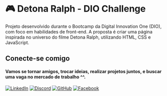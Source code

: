 # 🎮 Detona Ralph - DIO Challenge

Projeto desenvolvido durante o Bootcamp da Digital Innovation One (DIO), com foco em habilidades de front-end. A proposta é criar uma página inspirada no universo do filme Detona Ralph, utilizando HTML, CSS e JavaScript.

## Conecte-se comigo
#### Vamos se tornar amigos, trocar ideias, realizar projetos juntos, e buscar uma vaga no mercado de trabalho ^^.
[![LinkedIn](https://img.shields.io/badge/LinkedIn-0077B5?style=for-the-badge&logo=linkedin&logoColor=white)](https://www.linkedin.com/in/gustavo-barreto-5341a9217/)
[![Discord](https://img.shields.io/badge/Discord-7289DA?style=for-the-badge&logo=discord&logoColor=white)](https://discord.com/channels/@taichou6633/)
[![GitHub](https://img.shields.io/badge/GitHub-100000?style=for-the-badge&logo=github&logoColor=white)](https://github.com/GustavoBarretoLima)
[![Facebook](https://img.shields.io/badge/Facebook-1877F2?style=for-the-badge&logo=facebook&logoColor=white)](https://www.facebook.com/gustavo.barreto.12327/)

